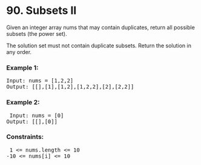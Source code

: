 # 90. Subsets II

Given an integer array nums that may contain duplicates, return all possible subsets (the power set).

The solution set must not contain duplicate subsets. Return the solution in any order.

 

### Example 1:

<pre>Input: nums = [1,2,2]
Output: [[],[1],[1,2],[1,2,2],[2],[2,2]]</pre>

### Example 2:

<pre> Input: nums = [0]
Output: [[],[0]]</pre>
 

### Constraints:

<pre> 1 <= nums.length <= 10
-10 <= nums[i] <= 10</pre>
